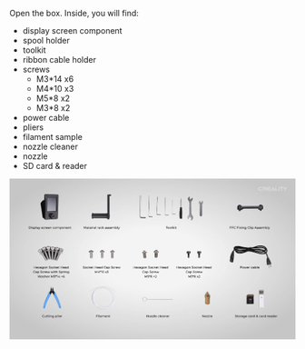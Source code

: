 Open the box. Inside, you will find:
  - display screen component
  - spool holder
  - toolkit
  - ribbon cable holder
  - screws
    - M3*14 x6
    - M4*10 x3
    - M5*8 x2
    - M3*8 x2
  - power cable
  - pliers
  - filament sample
  - nozzle cleaner
  - nozzle
  - SD card & reader

![](assets/what's_in_the_box.png)
